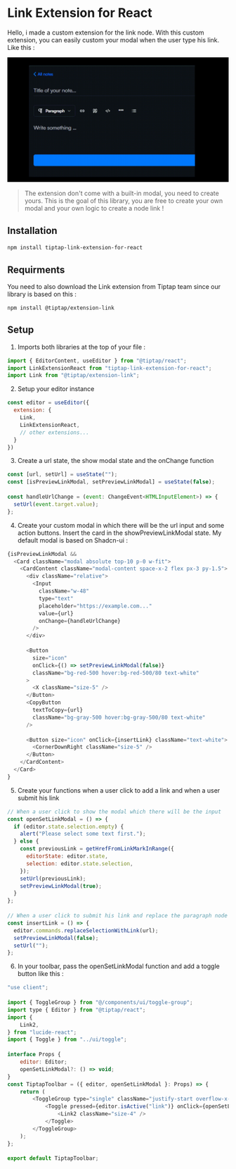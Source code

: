# Link Extension for React

Hello, i made a custom extension for the link node. With this custom extension, you can easily custom your modal when the user type his link. Like this : 

![Demo](./doc/2024-07-15-15-32-37.gif)

> The extension don't come with a built-in modal, you need to create yours. This is the goal of this library, you are free to create your own modal and your own logic to create a node link !

## Installation

```bash
npm install tiptap-link-extension-for-react
```

## Requirments 

You need to also download the Link extension from Tiptap team since our library is based on this : 

```bash
npm install @tiptap/extension-link
```

## Setup

1. Imports both libraries at the top of your file : 


```typescript
import { EditorContent, useEditor } from "@tiptap/react";
import LinkExtensionReact from "tiptap-link-extension-for-react";
import Link from "@tiptap/extension-link";
```

2. Setup your editor instance
```javascript
const editor = useEditor({
  extension: {
    Link,
    LinkExtensionReact,
    // other extensions...
  }
})
```

3. Create a url state, the show modal state and the onChange function
```javascript
const [url, setUrl] = useState("");
const [isPreviewLinkModal, setPreviewLinkModal] = useState(false);

const handleUrlChange = (event: ChangeEvent<HTMLInputElement>) => {
  setUrl(event.target.value);
};

```

4. Create your custom modal in which there will be the url input and some action buttons. Insert the card in the showPreviewLinkModal state.  My default modal is based on Shadcn-ui : 

```javascript
{isPreviewLinkModal && 
  <Card className="modal absolute top-10 p-0 w-fit">
    <CardContent className="modal-content space-x-2 flex px-3 py-1.5">
      <div className="relative">
        <Input
          className="w-48"
          type="text"
          placeholder="https://example.com..."
          value={url}
          onChange={handleUrlChange}
        />
      </div>

      <Button
        size="icon"
        onClick={() => setPreviewLinkModal(false)}
        className="bg-red-500 hover:bg-red-500/80 text-white"
      >
        <X className="size-5" />
      </Button>
      <CopyButton
        textToCopy={url}
        className="bg-gray-500 hover:bg-gray-500/80 text-white"
      />

      <Button size="icon" onClick={insertLink} className="text-white">
        <CornerDownRight className="size-5" />
      </Button>
    </CardContent>
  </Card>
}
```

5. Create your functions when a user click to add a link and when a user submit his link

```javascript
// When a user click to show the modal which there will be the input
const openSetLinkModal = () => {
  if (editor.state.selection.empty) {
    alert("Please select some text first.");
  } else {
    const previousLink = getHrefFromLinkMarkInRange({
      editorState: editor.state,
      selection: editor.state.selection,
    });
    setUrl(previousLink);
    setPreviewLinkModal(true);
  }
};

// When a user click to submit his link and replace the paragraph node by a link node
const insertLink = () => {
  editor.commands.replaceSelectionWithLink(url);
  setPreviewLinkModal(false);
  setUrl("");
};
```

6. In your toolbar, pass the openSetLinkModal function and add a toggle button like this : 

```javascript
"use client";

import { ToggleGroup } from "@/components/ui/toggle-group";
import type { Editor } from "@tiptap/react";
import {
	Link2,
} from "lucide-react";
import { Toggle } from "../ui/toggle";

interface Props {
	editor: Editor;
	openSetLinkModal?: () => void;
}
const TiptapToolbar = ({ editor, openSetLinkModal }: Props) => {
	return (
		<ToggleGroup type="single" className="justify-start overflow-x-auto">
			<Toggle pressed={editor.isActive("link")} onClick={openSetLinkModal}>
				<Link2 className="size-4" />
			</Toggle>
		</ToggleGroup>
	);
};

export default TiptapToolbar;

```